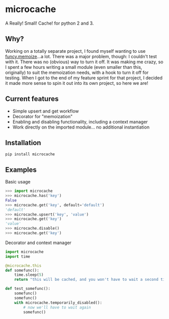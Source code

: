 # microcache

A Really! Small! Cache! for python 2 and 3.

## Why?

Working on a totally separate project, I found myself wanting to use [funcy.memoize](http://funcy.readthedocs.org/en/stable/calc.html#memoize)...a lot.  There was a major problem, though: I couldn't test with it.  There was no (obvious) way to turn it off.  It was making me crazy, so I spent a few hours writing a small module (even smaller than this, originally) to suit the memoization needs, with a hook to turn it off for testing.  When I got to the end of my feature sprint for that project, I decided it made more sense to spin it out into its own project, so here we are!

## Current features

* Simple upsert and get workflow
* Decorator for "memoization"
* Enabling and disabling functionality, including a context manager
* Work directly on the imported module... no additional instantiation

## Installation

```
pip install microcache
```

## Examples

Basic usage
```python
>>> import microcache
>>> microcache.has('key')
False
>>> microcache.get('key', default='default')
'default'
>>> microcache.upsert('key', 'value')
>>> microcache.get('key')
'value'
>>> microcache.disable()
>>> microcache.get('key')
```

Decorator and context manager
```python
import microcache
import time

@microcache.this
def somefunc():
    time.sleep(5)
    return "this will be cached, and you won't have to wait a second time!"

def test_somefunc():
    somefunc()
    somefunc()
    with microcache.temporarily_disabled():
        # now we'll have to wait again
        somefunc()
```
